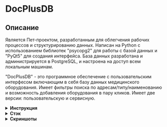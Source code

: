 # DocPlusDB

## Описание
Является Пет-проектом, разработанным для облегчения рабочих процессов и структурированию данных. Написан на Python с использованием библиотек "psycopg2" для работы с базой данных и "PyQt5" для создания интерфейса. База данных разработана и администрируется в PostgreSQL, и настроена на доступ всем локальным машинам.

"DocPlusDB" - это программное обеспечение с пользовательским интерфесом включающим в себя базу данных медицинского оборудования. Имеет фильтры поиска по адресам/типу/наименованию и возможность добавления оборудования в пару кликов. Имеет две версии: пользовательскую и сервисную.

<details><summary><b>Инструкция</b></summary>

Программа состоит из двух вкладок:
1. Вкладка Оборудования
2. Вкладка журнала
   
1. Вкладка Оборудования состоит из блоков:
   1.1 Блок Поиска (Верхний)
   1.2. Блок Добавлений (Нижний)

   1.1 Блок Поиска состоит из:
      1.1.1. Трех зависимых друг от друга ячеек фильтров с выпадающими вариантами
      1.1.2. Редактируемой строкой
      1.1.3. Кнопки "Поиск"
      1.1.4. Кнопки "Очистить"
      1.1.5. Таблицы

Для формирования таблицы необходимо выставить фильтры в блоке поиска (по-умолчанию стоит фильтр "Всё"). Если выбран фильтр "По имени", то активируется редактируемая строка и в нее необходимо ввести наименования оборудования. Редактируемая строка имеет функцию выпадающих подсказок. Далее необходимо нажать на кнопку "Сформировать" для формирования таблицы. Кнопка "Очистить" нужна для удаления данных из таблицы (Не из базы данных).

   1.2 Блок добавления состоит из:
      1.2.1. Двух зависимых друг от друга ячеек фильтров с выпадающими вариантами - "Адрес" и "Кабинет"
      1.2.2. Одной независимой ячейки фильтра с выпадающими вариантами - "Тип оборудования"
      1.2.3. Трема редактируемыми строками -
         1.2.3.1. "Наименование"(С функцией выпадающих подсказок)
         1.2.3.2. "Серийный номер"
         1.2.3.3. "Год выпуска"
      1.2.4. Кнопки "Добавить"
      1.2.5. Кнопки "Очистить"

!!!Внимание!!!
Блок добавления активен только администратору.

Для добавления оборудования в базу данных необходимо заполнить все ячейки, ячейка "Год выпуска" принимает только целочисленные значения. Если будут заполненны не все ячейки - появится предупреждение. После заполнения необходимо нажать на кнопку "Добавить", после чего появится окно подверждения. В окне подтверждения необходимо выбрать "ОК" или "Cansel", взависимости от вашей решительности. Если вы подтвердили свое действие кнопкой "ОК", то появится следующее информативное окно, сообщающее об успешности операции.

В начале кода находятся настройки ваше БД

</details>

<details><summary><b>Стэк</b></summary>


-  Python
  
-  PostgreDB
  
</details>

<details><summary><b>Скриншоты</b></summary>

![Image alt](https://github.com/GarvelLoken1/DocPlusDB/raw/main/screenshots/DocPlusDB1.jpg "Окно аутентификации") 

- *__Скриншот окна аутентификации__*


![Image alt](https://github.com/GarvelLoken1/DocPlusDB/raw/main/screenshots/DocPlusDB2.jpg "Окно БД") 

- *__Скриншот окна базы данных__*


![Image alt](https://github.com/GarvelLoken1/DocPlusDB/raw/main/screenshots/DocPlusDB3.jpg "Окно журнала") 

- *__Скриншот окна журнала__*


![Image alt](https://github.com/GarvelLoken1/DocPlusDB/raw/main/screenshots/DocPlusDB4.jpg "Окно оборудования") 

- *__Скриншот окна оборудования__*


![Image alt](https://github.com/GarvelLoken1/DocPlusDB/raw/main/screenshots/DocPlusDB5.jpg "Окно добавления работ") 

- *__Скриншот окна добавления работ__*

</details>


